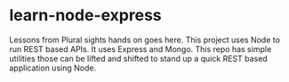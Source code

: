 # learn-node-express
Lessons from Plural sights hands on goes here. This project uses Node to run REST based APIs. It uses Express and Mongo.
This repo has simple utilities those can be lifted and shifted to stand up a quick REST based application using Node.

